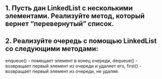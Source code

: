 ## 1. Пусть дан LinkedList с несколькими элементами. Реализуйте метод, который вернет “перевернутый” список.

## 2. Реализуйте очередь с помощью LinkedList со следующими методами:
enqueue() - помещает элемент в конец очереди, 
dequeue() - возвращает первый элемент из очереди и удаляет его, 
first() - возвращает первый элемент из очереди, не удаляя.